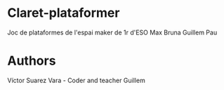 # Claret-plataformer
Joc de plataformes de l'espai maker de 1r d'ESO
Max
Bruna
Guillem
Pau




# Authors
Víctor Suarez Vara - Coder and teacher
Guillem

